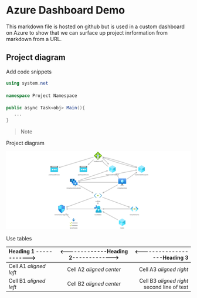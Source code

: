 # Azure Dashboard Demo

This markdown file is hosted on github but is used in a custom dashboard on Azure to show that we can surface up project inrformation from markdown from a URL.

## Project diagram

Add code snippets

```csharp
using system.net

namespace Project Namespace

public async Task<obj> Main(){
   ...
}
```

>Note

Project diagram

![project image](./images/img1.png)

Use tables

| Heading 1 ------------> | <-------------Heading 2-------------> | <------------------Heading 3 |  
|:--------------------------|:---------------------------:|----------------------------:|  
| Cell A1 *aligned left* | Cell A2 *aligned center*| Cell A3 *aligned right*|  
| Cell B1 *aligned left* | Cell B2 *aligned center*| Cell B3 *aligned right*<br/>second line of text |
